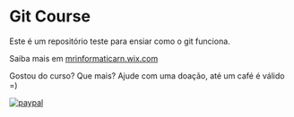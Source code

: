 # Git Course

Este é um repositório teste para ensiar como o git funciona.

Saiba mais em [mrinformaticarn.wix.com](https://mrinformatica.wix.com)

Gostou do curso? Que mais? Ajude com uma doação, até um café é válido =)

[![paypal](https://www.paypal.com/donate?hosted_button_id=QUFHFGLWGZG62)](https://www.paypal.com/donate?hosted_button_id=QUFHFGLWGZG62)
